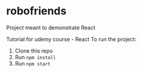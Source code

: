 # robofriends
Project meant to demonstrate React

Tutorial for udemy course - React
To run the project:

1. Clone this repo
2. Run `npm install`
3. Run `npm start`

